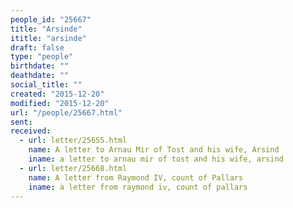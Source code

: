 ```yaml
---
people_id: "25667"
title: "Arsinde"
ititle: "arsinde"
draft: false
type: "people"
birthdate: ""
deathdate: ""
social_title: ""
created: "2015-12-20"
modified: "2015-12-20"
url: "/people/25667.html"
sent:
received:
  - url: letter/25655.html
    name: A letter to Arnau Mir of Tost and his wife, Arsind
    iname: a letter to arnau mir of tost and his wife, arsind
  - url: letter/25668.html
    name: A letter from Raymond IV, count of Pallars
    iname: a letter from raymond iv, count of pallars
---
```

